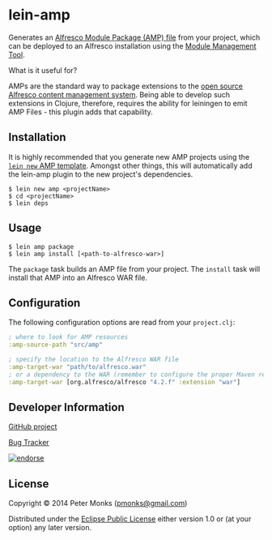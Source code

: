 # lein-amp
Generates an [Alfresco Module Package (AMP) file](http://wiki.alfresco.com/wiki/AMP_Files) from your project, which
can be deployed to an Alfresco installation using the
[Module Management Tool](http://wiki.alfresco.com/wiki/Module_Management_Tool).

What is it useful for?

AMPs are the standard way to package extensions to the [open source Alfresco content management system](http://www.alfresco.org/).
Being able to develop such extensions in Clojure, therefore, requires the ability for leiningen to emit AMP Files - this plugin adds
that capability.

## Installation

It is highly recommended that you generate new AMP projects using the
[`lein new` AMP template](https://github.com/lambdalf/amp-template). Amongst other things, this will automatically add
the lein-amp plugin to the new project's dependencies.

```shell
$ lein new amp <projectName>
$ cd <projectName>
$ lein deps
```

## Usage
```shell
$ lein amp package
$ lein amp install [<path-to-alfresco-war>]
```

The `package` task builds an AMP file from your project.
The `install` task will install that AMP into an Alfresco WAR file.

## Configuration

The following configuration options are read from your `project.clj`:

```clojure
; where to look for AMP resources
:amp-source-path "src/amp"

; specify the location to the Alfresco WAR file
:amp-target-war "path/to/alfresco.war"
; or a dependency to the WAR (remember to configure the proper Maven repository)
:amp-target-war [org.alfresco/alfresco "4.2.f" :extension "war"]
```

## Developer Information

[GitHub project](https://github.com/lambdalf/lein-amp)

[Bug Tracker](https://github.com/lambdalf/lein-amp/issues)

[![endorse](https://api.coderwall.com/pmonks/endorsecount.png)](https://coderwall.com/pmonks)

## License

Copyright © 2014 Peter Monks (pmonks@gmail.com)

Distributed under the [Eclipse Public License](http://www.eclipse.org/legal/epl-v10.html) either version 1.0 or (at your option) any later version.
